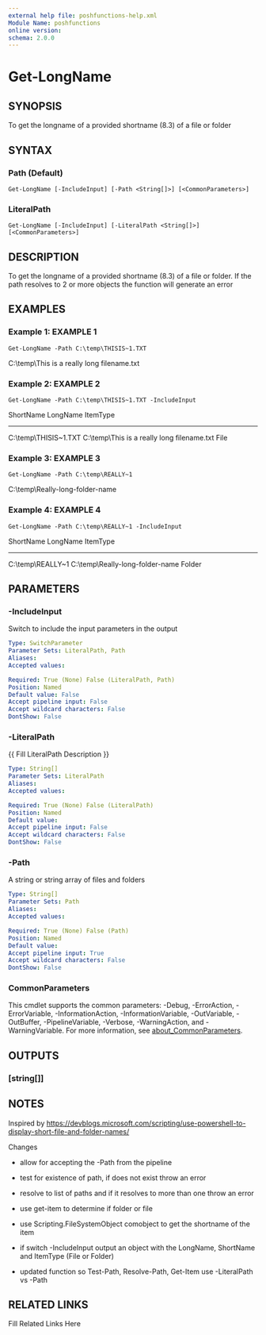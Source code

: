 ```yaml
---
external help file: poshfunctions-help.xml
Module Name: poshfunctions
online version: 
schema: 2.0.0
---
```


# Get-LongName

## SYNOPSIS

To get the longname of a provided shortname (8.3) of a file or folder

## SYNTAX

### Path (Default)

```
Get-LongName [-IncludeInput] [-Path <String[]>] [<CommonParameters>]
```

### LiteralPath

```
Get-LongName [-IncludeInput] [-LiteralPath <String[]>] [<CommonParameters>]
```

## DESCRIPTION

To get the longname of a provided shortname (8.3) of a file or folder.
If the path resolves to 2 or more objects the function will generate an error


## EXAMPLES

### Example 1: EXAMPLE 1

```
Get-LongName -Path C:\temp\THISIS~1.TXT
```

C:\temp\This is a really long filename.txt





### Example 2: EXAMPLE 2

```
Get-LongName -Path C:\temp\THISIS~1.TXT -IncludeInput
```

ShortName            LongName                                   ItemType
---------            --------                                   --------
C:\temp\THISIS~1.TXT C:\temp\This is a really long filename.txt File





### Example 3: EXAMPLE 3

```
Get-LongName -Path C:\temp\REALLY~1
```

C:\temp\Really-long-folder-name





### Example 4: EXAMPLE 4

```
Get-LongName -Path C:\temp\REALLY~1 -IncludeInput
```

ShortName        LongName                        ItemType
---------        --------                        --------
C:\temp\REALLY~1 C:\temp\Really-long-folder-name Folder






## PARAMETERS

### -IncludeInput

Switch to include the input parameters in the output

```yaml
Type: SwitchParameter
Parameter Sets: LiteralPath, Path
Aliases: 
Accepted values: 

Required: True (None) False (LiteralPath, Path)
Position: Named
Default value: False
Accept pipeline input: False
Accept wildcard characters: False
DontShow: False
```

### -LiteralPath

{{ Fill LiteralPath Description }}

```yaml
Type: String[]
Parameter Sets: LiteralPath
Aliases: 
Accepted values: 

Required: True (None) False (LiteralPath)
Position: Named
Default value: 
Accept pipeline input: False
Accept wildcard characters: False
DontShow: False
```

### -Path

A string or string array of files and folders

```yaml
Type: String[]
Parameter Sets: Path
Aliases: 
Accepted values: 

Required: True (None) False (Path)
Position: Named
Default value: 
Accept pipeline input: True
Accept wildcard characters: False
DontShow: False
```


### CommonParameters

This cmdlet supports the common parameters: -Debug, -ErrorAction, -ErrorVariable, -InformationAction, -InformationVariable, -OutVariable, -OutBuffer, -PipelineVariable, -Verbose, -WarningAction, and -WarningVariable. For more information, see [about_CommonParameters](http://go.microsoft.com/fwlink/?LinkID=113216).

## OUTPUTS

### [string[]]



## NOTES

Inspired by https://devblogs.microsoft.com/scripting/use-powershell-to-display-short-file-and-folder-names/

Changes
* allow for accepting the -Path from the pipeline
* test for existence of path, if does not exist throw an error
* resolve to list of paths and if it resolves to more than one throw an error
* use get-item to determine if folder or file
* use Scripting.FileSystemObject comobject to get the shortname of the item
* if switch -IncludeInput output an object with the LongName, ShortName and ItemType (File or Folder)

* updated function so Test-Path, Resolve-Path, Get-Item use -LiteralPath vs -Path


## RELATED LINKS

Fill Related Links Here

